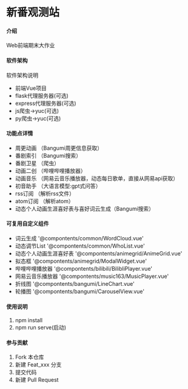 # 新番观测站

#### 介绍
Web前端期末大作业

#### 软件架构
软件架构说明
* 前端Vue项目
* flask代理服务器(可选)
* express代理服务器(可选)
* js爬虫->yuc(可选)
* py爬虫->yuc(可选)

#### 功能点详情
* 周更动画 （Bangumi周更信息获取）
* 番剧索引 （Bangumi搜索）
* 番剧卫星 （爬虫）
* 动画二创 （哔哩哔哩播放器）
* 动画音乐 （网易云音乐播放器，动态每日歌单，直接从网易api获取）
* 初音助手 （大语言模型:gpt式问答）
* rss订阅 （解析rss文件）
* atom订阅 （解析atom）
* 动态个人动画生涯喜好表与喜好词云生成（Bangumi搜索）

#### 可复用自定义组件
* 词云生成 '@compontents/common/WordCloud.vue'
* 动态调节List '@compontents/common/WhoList.vue'
* 动态个人动画生涯喜好表 '@compontents/animegrid/AnimeGrid.vue'
* 拟态框 '@compontents/animegrid/ModalWidget.vue'
* 哔哩哔哩播放器 '@compontents/bilibili/BilibliPlayer.vue'
* 网易云音乐播放器 '@compontents/music163/MusicPlayer.vue'
* 折线图 '@compontents/bangumi/LineChart.vue'
* 轮播图 '@compontents/bangumi/CarouselView.vue'

#### 使用说明

1. npm install
2. npm run serve(启动)

#### 参与贡献

1.  Fork 本仓库
2.  新建 Feat_xxx 分支
3.  提交代码
4.  新建 Pull Request

